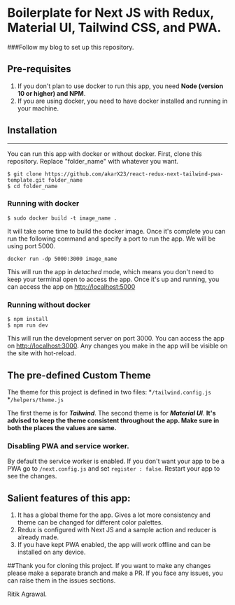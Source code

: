  # Boilerplate for Next JS with Redux, Material UI, Tailwind CSS, and PWA.
 ###Follow my blog to set up this repository.
 
## Pre-requisites
1) If you don't plan to use docker to run this app, you need __Node (version 10 or higher) and NPM__.
2) If you are using docker, you need to have docker installed and running in your machine.
 
## Installation
***
You can run this app  with docker or without docker. First, clone this repository. Replace "folder_name" with whatever you want.
```
$ git clone https://github.com/akarX23/react-redux-next-tailwind-pwa-template.git folder_name
$ cd folder_name
```

### Running with docker
```
$ sudo docker build -t image_name .
```
It will take some time to build the docker image. Once it's complete you can run the following command and specify a port to run the app. We will be using port 5000.
```
docker run -dp 5000:3000 image_name
```
This will run the app in *detached* mode, which means you don't need to keep your terminal open to access the app.
Once it's up and running, you can access the app on [http://localhost:5000](http://localhost:5000)

### Running without docker
```
$ npm install
$ npm run dev
```
This will run the development server on port 3000. You can access the app on [http://localhost:3000](http://localhost:3000). Any changes you make in the app will be visible on the site with hot-reload.

## The pre-defined Custom Theme

The theme for this project is defined in two files:
*`/tailwind.config.js`
*`/helpers/theme.js`

The first theme is for __*Tailwind*__. The second theme is for __*Material UI*__.
__It's advised to keep the theme consistent throughout the app. Make sure in both the places the values are same.__

### Disabling PWA and service worker. 
By default the service worker is enabled. If you don't want your app to be a PWA go to `/next.config.js` and set `register : false`. Restart your app to see the changes.

## Salient features of this app:
1) It has a global theme for the app. Gives a lot more consistency and theme can be changed for different color palettes.
2) Redux is configured with Next JS and a sample action and reducer is already made.
3) If you have kept PWA enabled, the app will work offline and can be installed on any device.

##Thank you for cloning this project. If you want to make any changes please make a separate branch and make a PR. If you face any issues, you can raise them in the issues sections.

Ritik Agrawal.
